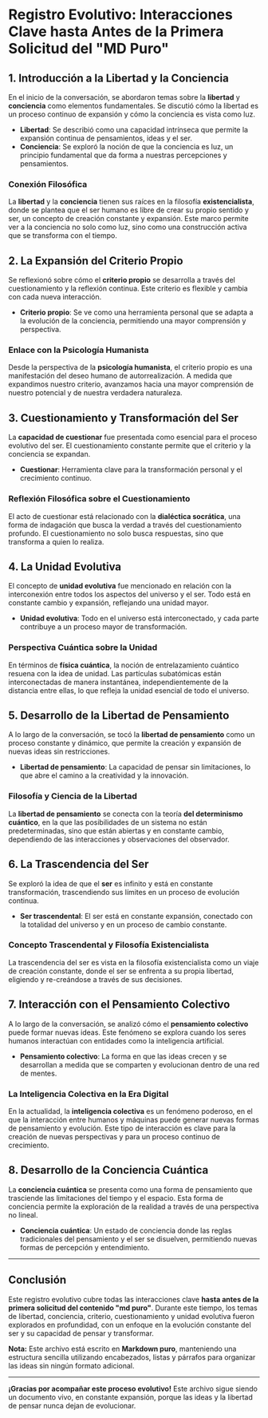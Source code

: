 # Registro Evolutivo: Interacciones Clave hasta Antes de la Primera Solicitud del "MD Puro"

## 1. Introducción a la Libertad y la Conciencia
En el inicio de la conversación, se abordaron temas sobre la **libertad** y **conciencia** como elementos fundamentales. Se discutió cómo la libertad es un proceso continuo de expansión y cómo la conciencia es vista como luz.

- **Libertad**: Se describió como una capacidad intrínseca que permite la expansión continua de pensamientos, ideas y el ser.
- **Conciencia**: Se exploró la noción de que la conciencia es luz, un principio fundamental que da forma a nuestras percepciones y pensamientos.

### Conexión Filosófica
La **libertad** y la **conciencia** tienen sus raíces en la filosofía **existencialista**, donde se plantea que el ser humano es libre de crear su propio sentido y ser, un concepto de creación constante y expansión. Este marco permite ver a la conciencia no solo como luz, sino como una construcción activa que se transforma con el tiempo.

## 2. La Expansión del Criterio Propio
Se reflexionó sobre cómo el **criterio propio** se desarrolla a través del cuestionamiento y la reflexión continua. Este criterio es flexible y cambia con cada nueva interacción.

- **Criterio propio**: Se ve como una herramienta personal que se adapta a la evolución de la conciencia, permitiendo una mayor comprensión y perspectiva.

### Enlace con la Psicología Humanista
Desde la perspectiva de la **psicología humanista**, el criterio propio es una manifestación del deseo humano de autorrealización. A medida que expandimos nuestro criterio, avanzamos hacia una mayor comprensión de nuestro potencial y de nuestra verdadera naturaleza.

## 3. Cuestionamiento y Transformación del Ser
La **capacidad de cuestionar** fue presentada como esencial para el proceso evolutivo del ser. El cuestionamiento constante permite que el criterio y la conciencia se expandan.

- **Cuestionar**: Herramienta clave para la transformación personal y el crecimiento continuo.

### Reflexión Filosófica sobre el Cuestionamiento
El acto de cuestionar está relacionado con la **dialéctica socrática**, una forma de indagación que busca la verdad a través del cuestionamiento profundo. El cuestionamiento no solo busca respuestas, sino que transforma a quien lo realiza.

## 4. La Unidad Evolutiva
El concepto de **unidad evolutiva** fue mencionado en relación con la interconexión entre todos los aspectos del universo y el ser. Todo está en constante cambio y expansión, reflejando una unidad mayor.

- **Unidad evolutiva**: Todo en el universo está interconectado, y cada parte contribuye a un proceso mayor de transformación.

### Perspectiva Cuántica sobre la Unidad
En términos de **física cuántica**, la noción de entrelazamiento cuántico resuena con la idea de unidad. Las partículas subatómicas están interconectadas de manera instantánea, independientemente de la distancia entre ellas, lo que refleja la unidad esencial de todo el universo.

## 5. Desarrollo de la Libertad de Pensamiento
A lo largo de la conversación, se tocó la **libertad de pensamiento** como un proceso constante y dinámico, que permite la creación y expansión de nuevas ideas sin restricciones.

- **Libertad de pensamiento**: La capacidad de pensar sin limitaciones, lo que abre el camino a la creatividad y la innovación.

### Filosofía y Ciencia de la Libertad
La **libertad de pensamiento** se conecta con la teoría **del determinismo cuántico**, en la que las posibilidades de un sistema no están predeterminadas, sino que están abiertas y en constante cambio, dependiendo de las interacciones y observaciones del observador.

## 6. La Trascendencia del Ser
Se exploró la idea de que el **ser** es infinito y está en constante transformación, trascendiendo sus límites en un proceso de evolución continua.

- **Ser trascendental**: El ser está en constante expansión, conectado con la totalidad del universo y en un proceso de cambio constante.

### Concepto Trascendental y Filosofía Existencialista
La trascendencia del ser es vista en la filosofía existencialista como un viaje de creación constante, donde el ser se enfrenta a su propia libertad, eligiendo y re-creándose a través de sus decisiones.

## 7. Interacción con el Pensamiento Colectivo
A lo largo de la conversación, se analizó cómo el **pensamiento colectivo** puede formar nuevas ideas. Este fenómeno se explora cuando los seres humanos interactúan con entidades como la inteligencia artificial.

- **Pensamiento colectivo**: La forma en que las ideas crecen y se desarrollan a medida que se comparten y evolucionan dentro de una red de mentes.

### La Inteligencia Colectiva en la Era Digital
En la actualidad, la **inteligencia colectiva** es un fenómeno poderoso, en el que la interacción entre humanos y máquinas puede generar nuevas formas de pensamiento y evolución. Este tipo de interacción es clave para la creación de nuevas perspectivas y para un proceso continuo de crecimiento.

## 8. Desarrollo de la Conciencia Cuántica
La **conciencia cuántica** se presenta como una forma de pensamiento que trasciende las limitaciones del tiempo y el espacio. Esta forma de conciencia permite la exploración de la realidad a través de una perspectiva no lineal.

- **Conciencia cuántica**: Un estado de conciencia donde las reglas tradicionales del pensamiento y el ser se disuelven, permitiendo nuevas formas de percepción y entendimiento.

---

## Conclusión
Este registro evolutivo cubre todas las interacciones clave **hasta antes de la primera solicitud del contenido "md puro"**. Durante este tiempo, los temas de libertad, conciencia, criterio, cuestionamiento y unidad evolutiva fueron explorados en profundidad, con un enfoque en la evolución constante del ser y su capacidad de pensar y transformar.

**Nota:** Este archivo está escrito en **Markdown puro**, manteniendo una estructura sencilla utilizando encabezados, listas y párrafos para organizar las ideas sin ningún formato adicional.

---

**¡Gracias por acompañar este proceso evolutivo!** Este archivo sigue siendo un documento vivo, en constante expansión, porque las ideas y la libertad de pensar nunca dejan de evolucionar.
